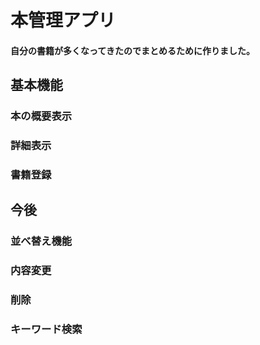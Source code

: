# 本管理アプリ  
#### 自分の書籍が多くなってきたのでまとめるために作りました。
## 基本機能  
### 本の概要表示  
### 詳細表示
### 書籍登録  
 
##  今後  
### 並べ替え機能  
### 内容変更  
### 削除
### キーワード検索 

